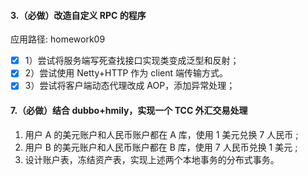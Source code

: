 #### 3.（必做）改造自定义 RPC 的程序  
应用路径:  homework09  

- [x] 1）尝试将服务端写死查找接口实现类变成泛型和反射；
- [x] 2）尝试使用 Netty+HTTP 作为 client 端传输方式。
- [x] 3）尝试将客户端动态代理改成 AOP，添加异常处理；

#### 7.（必做）结合 dubbo+hmily，实现一个 TCC 外汇交易处理  

1. 用户 A 的美元账户和人民币账户都在 A 库，使用 1 美元兑换 7 人民币 ;  
1. 用户 B 的美元账户和人民币账户都在 B 库，使用 7 人民币兑换 1 美元 ;  
1. 设计账户表，冻结资产表，实现上述两个本地事务的分布式事务。     